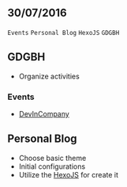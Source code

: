 30/07/2016
----------

`Events` `Personal Blog` `HexoJS` `GDGBH`


## GDGBH

- Organize activities


### Events

- [DevInCompany](https://www.youtube.com/watch?v=1MEY74BY_Ds)


## Personal Blog

- Choose basic theme
- Initial configurations
- Utilize the [HexoJS](https://hexo.io) for create it

